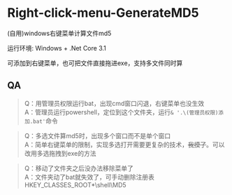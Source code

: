 # Right-click-menu-GenerateMD5
(自用)windows右键菜单计算文件md5

运行环境: Windows + .Net Core 3.1

可添加到右键菜单，也可把文件直接拖进exe，支持多文件同时算

## QA

> Q：用管理员权限运行bat，出现cmd窗口闪退，右键菜单也没生效  
  A：管理员运行powershell，定位到这个文件夹，运行```& '.\(管理员权限)添加.bat'```命令

> Q：多选文件算md5时，出现多个窗口而不是单个窗口  
  A：简单右键菜单的限制，实现多选打开需要更复杂的技术，~~我摸了~~。可以改用多选拖拽到exe的方法

> Q：移动了文件夹之后没办法移除菜单了  
  A：文件夹动了bat就失效了，可手动删除注册表HKEY_CLASSES_ROOT\*\shell\MD5
